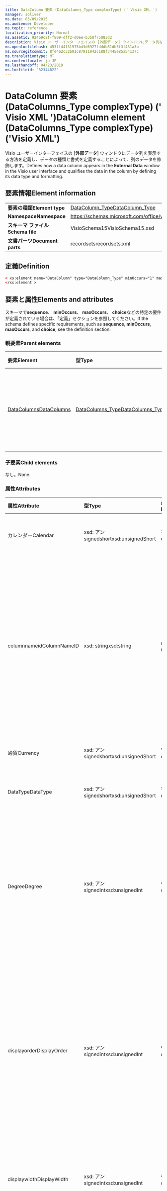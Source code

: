 ```yaml
---
title: DataColumn 要素 (DataColumns_Type complexType) (' Visio XML ')
manager: soliver
ms.date: 03/09/2015
ms.audience: Developer
ms.topic: reference
localization_priority: Normal
ms.assetid: 92469c2f-f809-dff2-d0ee-b3b8f75083d2
description: Visio ユーザーインターフェイスの [外部データ] ウィンドウにデータ列を表示する方法を定義し、データの種類と書式を定義することによって、列のデータを修飾します。
ms.openlocfilehash: 453ff44131575bd3d6927fdddb81db5f3f431a3b
ms.sourcegitcommit: 8fe462c32b91c87911942c188f3445e85a54137c
ms.translationtype: MT
ms.contentlocale: ja-JP
ms.lasthandoff: 04/23/2019
ms.locfileid: "32344822"
---
```

# <a name="datacolumn-element-datacolumnstype-complextype-visio-xml"></a><span data-ttu-id="4d2ee-103">DataColumn 要素 (DataColumns_Type complexType) (' Visio XML ')</span><span class="sxs-lookup"><span data-stu-id="4d2ee-103">DataColumn element (DataColumns_Type complexType) ('Visio XML')</span></span>

<span data-ttu-id="4d2ee-104">Visio ユーザーインターフェイスの [**外部データ**] ウィンドウにデータ列を表示する方法を定義し、データの種類と書式を定義することによって、列のデータを修飾します。</span><span class="sxs-lookup"><span data-stu-id="4d2ee-104">Defines how a data column appears in the **External Data** window in the Visio user interface and qualifies the data in the column by defining its data type and formatting.</span></span> 
  
## <a name="element-information"></a><span data-ttu-id="4d2ee-105">要素情報</span><span class="sxs-lookup"><span data-stu-id="4d2ee-105">Element information</span></span>

|||
|:-----|:-----|
|<span data-ttu-id="4d2ee-106">**要素の種類**</span><span class="sxs-lookup"><span data-stu-id="4d2ee-106">**Element type**</span></span> <br/> |[<span data-ttu-id="4d2ee-107">DataColumn_Type</span><span class="sxs-lookup"><span data-stu-id="4d2ee-107">DataColumn_Type</span></span>](datacolumn_type-complextypevisio-xml.md) <br/> |
|<span data-ttu-id="4d2ee-108">**Namespace**</span><span class="sxs-lookup"><span data-stu-id="4d2ee-108">**Namespace**</span></span> <br/> |https://schemas.microsoft.com/office/visio/2012/main  <br/> |
|<span data-ttu-id="4d2ee-109">**スキーマ ファイル**</span><span class="sxs-lookup"><span data-stu-id="4d2ee-109">**Schema file**</span></span> <br/> |<span data-ttu-id="4d2ee-110">VisioSchema15</span><span class="sxs-lookup"><span data-stu-id="4d2ee-110">VisioSchema15.xsd</span></span>  <br/> |
|<span data-ttu-id="4d2ee-111">**文書パーツ**</span><span class="sxs-lookup"><span data-stu-id="4d2ee-111">**Document parts**</span></span> <br/> |<span data-ttu-id="4d2ee-112">recordsets</span><span class="sxs-lookup"><span data-stu-id="4d2ee-112">recordsets.xml</span></span>  <br/> |
   
## <a name="definition"></a><span data-ttu-id="4d2ee-113">定義</span><span class="sxs-lookup"><span data-stu-id="4d2ee-113">Definition</span></span>

```XML
< xs:element name="DataColumn" type="DataColumn_Type" minOccurs="1" maxOccurs="unbounded" >
</xs:element >
```

## <a name="elements-and-attributes"></a><span data-ttu-id="4d2ee-114">要素と属性</span><span class="sxs-lookup"><span data-stu-id="4d2ee-114">Elements and attributes</span></span>

<span data-ttu-id="4d2ee-115">スキーマで**sequence**、 **minOccurs**、 **maxOccurs**、 **choice**などの特定の要件が定義されている場合は、「定義」セクションを参照してください。</span><span class="sxs-lookup"><span data-stu-id="4d2ee-115">If the schema defines specific requirements, such as **sequence**, **minOccurs**, **maxOccurs**, and **choice**, see the definition section.</span></span> 
  
### <a name="parent-elements"></a><span data-ttu-id="4d2ee-116">親要素</span><span class="sxs-lookup"><span data-stu-id="4d2ee-116">Parent elements</span></span>

|<span data-ttu-id="4d2ee-117">**要素**</span><span class="sxs-lookup"><span data-stu-id="4d2ee-117">**Element**</span></span>|<span data-ttu-id="4d2ee-118">**型**</span><span class="sxs-lookup"><span data-stu-id="4d2ee-118">**Type**</span></span>|<span data-ttu-id="4d2ee-119">**説明**</span><span class="sxs-lookup"><span data-stu-id="4d2ee-119">**Description**</span></span>|
|:-----|:-----|:-----|
|[<span data-ttu-id="4d2ee-120">DataColumns</span><span class="sxs-lookup"><span data-stu-id="4d2ee-120">DataColumns</span></span>](datacolumns-element-datarecordset_type-complextypevisio-xml.md) <br/> |[<span data-ttu-id="4d2ee-121">DataColumns_Type</span><span class="sxs-lookup"><span data-stu-id="4d2ee-121">DataColumns_Type</span></span>](datacolumns_type-complextypevisio-xml.md) <br/> |<span data-ttu-id="4d2ee-122">データレコードセット内のすべての**DataColumn**要素を含みます。</span><span class="sxs-lookup"><span data-stu-id="4d2ee-122">Contains all the **DataColumn** elements in a data recordset.</span></span>  <br/> |
   
### <a name="child-elements"></a><span data-ttu-id="4d2ee-123">子要素</span><span class="sxs-lookup"><span data-stu-id="4d2ee-123">Child elements</span></span>

<span data-ttu-id="4d2ee-124">なし。</span><span class="sxs-lookup"><span data-stu-id="4d2ee-124">None.</span></span>
  
### <a name="attributes"></a><span data-ttu-id="4d2ee-125">属性</span><span class="sxs-lookup"><span data-stu-id="4d2ee-125">Attributes</span></span>

|<span data-ttu-id="4d2ee-126">**属性**</span><span class="sxs-lookup"><span data-stu-id="4d2ee-126">**Attribute**</span></span>|<span data-ttu-id="4d2ee-127">**型**</span><span class="sxs-lookup"><span data-stu-id="4d2ee-127">**Type**</span></span>|<span data-ttu-id="4d2ee-128">**必須**</span><span class="sxs-lookup"><span data-stu-id="4d2ee-128">**Required**</span></span>|<span data-ttu-id="4d2ee-129">**説明**</span><span class="sxs-lookup"><span data-stu-id="4d2ee-129">**Description**</span></span>|<span data-ttu-id="4d2ee-130">**可能な値**</span><span class="sxs-lookup"><span data-stu-id="4d2ee-130">**Possible values**</span></span>|
|:-----|:-----|:-----|:-----|:-----|
|<span data-ttu-id="4d2ee-131">カレンダー</span><span class="sxs-lookup"><span data-stu-id="4d2ee-131">Calendar</span></span>  <br/> |<span data-ttu-id="4d2ee-132">xsd: アン signedshort</span><span class="sxs-lookup"><span data-stu-id="4d2ee-132">xsd:unsignedShort</span></span>  <br/> |<span data-ttu-id="4d2ee-133">省略可能</span><span class="sxs-lookup"><span data-stu-id="4d2ee-133">optional</span></span>  <br/> |<span data-ttu-id="4d2ee-134">データ列のカレンダー ID。</span><span class="sxs-lookup"><span data-stu-id="4d2ee-134">Calendar ID of the data column.</span></span>  <br/> |<span data-ttu-id="4d2ee-135">xsd: _ signedshort 型の値。</span><span class="sxs-lookup"><span data-stu-id="4d2ee-135">Values of the xsd:unsignedShort type.</span></span>  <br/> |
|<span data-ttu-id="4d2ee-136">columnnameid</span><span class="sxs-lookup"><span data-stu-id="4d2ee-136">ColumnNameID</span></span>  <br/> |<span data-ttu-id="4d2ee-137">xsd: string</span><span class="sxs-lookup"><span data-stu-id="4d2ee-137">xsd:string</span></span>  <br/> |<span data-ttu-id="4d2ee-138">必須</span><span class="sxs-lookup"><span data-stu-id="4d2ee-138">required</span></span>  <br/> |<span data-ttu-id="4d2ee-139">データ列の外部名。</span><span class="sxs-lookup"><span data-stu-id="4d2ee-139">External name of the data column.</span></span> <span data-ttu-id="4d2ee-140">[**外部データ**] ウィンドウの見出し、および [データグラフィック] のラベルに表示されます。</span><span class="sxs-lookup"><span data-stu-id="4d2ee-140">Appears in the headings in the **External Data** window and in labels in data graphics.</span></span>  <br/> |<span data-ttu-id="4d2ee-141">xsd: string 型の値。</span><span class="sxs-lookup"><span data-stu-id="4d2ee-141">Values of the xsd:string type.</span></span>  <br/> |
|<span data-ttu-id="4d2ee-142">通貨</span><span class="sxs-lookup"><span data-stu-id="4d2ee-142">Currency</span></span>  <br/> |<span data-ttu-id="4d2ee-143">xsd: アン signedshort</span><span class="sxs-lookup"><span data-stu-id="4d2ee-143">xsd:unsignedShort</span></span>  <br/> |<span data-ttu-id="4d2ee-144">省略可能</span><span class="sxs-lookup"><span data-stu-id="4d2ee-144">optional</span></span>  <br/> |<span data-ttu-id="4d2ee-145">データ列の通貨 ID。</span><span class="sxs-lookup"><span data-stu-id="4d2ee-145">Currency ID of the data column.</span></span>  <br/> |<span data-ttu-id="4d2ee-146">xsd: _ signedshort 型の値。</span><span class="sxs-lookup"><span data-stu-id="4d2ee-146">Values of the xsd:unsignedShort type.</span></span>  <br/> |
|<span data-ttu-id="4d2ee-147">DataType</span><span class="sxs-lookup"><span data-stu-id="4d2ee-147">DataType</span></span>  <br/> |<span data-ttu-id="4d2ee-148">xsd: アン signedshort</span><span class="sxs-lookup"><span data-stu-id="4d2ee-148">xsd:unsignedShort</span></span>  <br/> |<span data-ttu-id="4d2ee-149">省略可能</span><span class="sxs-lookup"><span data-stu-id="4d2ee-149">optional</span></span>  <br/> |<span data-ttu-id="4d2ee-150">データ列のデータの種類。</span><span class="sxs-lookup"><span data-stu-id="4d2ee-150">Type of the data in the data column.</span></span>  <br/> |<span data-ttu-id="4d2ee-151">xsd: _ signedshort 型の値。</span><span class="sxs-lookup"><span data-stu-id="4d2ee-151">Values of the xsd:unsignedShort type.</span></span>  <br/> |
|<span data-ttu-id="4d2ee-152">Degree</span><span class="sxs-lookup"><span data-stu-id="4d2ee-152">Degree</span></span>  <br/> |<span data-ttu-id="4d2ee-153">xsd: アン signedint</span><span class="sxs-lookup"><span data-stu-id="4d2ee-153">xsd:unsignedInt</span></span>  <br/> |<span data-ttu-id="4d2ee-154">省略可能</span><span class="sxs-lookup"><span data-stu-id="4d2ee-154">optional</span></span>  <br/> |<span data-ttu-id="4d2ee-155">単位の角度 (累乗) を指定します。たとえば、平方または cubed を指定します。</span><span class="sxs-lookup"><span data-stu-id="4d2ee-155">Specifies the degree (power) of the units, for example squared, or cubed.</span></span> <span data-ttu-id="4d2ee-156">既定値 (省略した属性) は1です。</span><span class="sxs-lookup"><span data-stu-id="4d2ee-156">The default (attribute absent) is 1.</span></span>  <br/> |<span data-ttu-id="4d2ee-157">xsd:/signedint 型の値。</span><span class="sxs-lookup"><span data-stu-id="4d2ee-157">Values of the xsd:unsignedInt type.</span></span>  <br/> |
|<span data-ttu-id="4d2ee-158">displayorder</span><span class="sxs-lookup"><span data-stu-id="4d2ee-158">DisplayOrder</span></span>  <br/> |<span data-ttu-id="4d2ee-159">xsd: アン signedint</span><span class="sxs-lookup"><span data-stu-id="4d2ee-159">xsd:unsignedInt</span></span>  <br/> |<span data-ttu-id="4d2ee-160">省略可能</span><span class="sxs-lookup"><span data-stu-id="4d2ee-160">optional</span></span>  <br/> |<span data-ttu-id="4d2ee-161">[**外部データ**] ウィンドウで、左端の列 (0) から右端の列 (最大値) までのデータ列の表示位置を定義します。</span><span class="sxs-lookup"><span data-stu-id="4d2ee-161">Defines the display position of the data column in the **External Data** window, from the left-most column (0) to the right-most column (largest value).</span></span>  <br/> |<span data-ttu-id="4d2ee-162">xsd:/signedint 型の値。</span><span class="sxs-lookup"><span data-stu-id="4d2ee-162">Values of the xsd:unsignedInt type.</span></span>  <br/> |
|<span data-ttu-id="4d2ee-163">displaywidth</span><span class="sxs-lookup"><span data-stu-id="4d2ee-163">DisplayWidth</span></span>  <br/> |<span data-ttu-id="4d2ee-164">xsd: アン signedint</span><span class="sxs-lookup"><span data-stu-id="4d2ee-164">xsd:unsignedInt</span></span>  <br/> |<span data-ttu-id="4d2ee-165">省略可能</span><span class="sxs-lookup"><span data-stu-id="4d2ee-165">optional</span></span>  <br/> |<span data-ttu-id="4d2ee-166">[**外部データ**] ウィンドウのデータ列の幅。</span><span class="sxs-lookup"><span data-stu-id="4d2ee-166">Width of the data column in the **External Data** window.</span></span>  <br/> |<span data-ttu-id="4d2ee-167">xsd:/signedint 型の値。</span><span class="sxs-lookup"><span data-stu-id="4d2ee-167">Values of the xsd:unsignedInt type.</span></span>  <br/> |
|<span data-ttu-id="4d2ee-168">Hyperlink</span><span class="sxs-lookup"><span data-stu-id="4d2ee-168">Hyperlink</span></span>  <br/> |<span data-ttu-id="4d2ee-169">xsd: boolean</span><span class="sxs-lookup"><span data-stu-id="4d2ee-169">xsd:boolean</span></span>  <br/> |<span data-ttu-id="4d2ee-170">省略可能</span><span class="sxs-lookup"><span data-stu-id="4d2ee-170">optional</span></span>  <br/> |<span data-ttu-id="4d2ee-171">図形がデータにリンクされているときに、データ列が図形にハイパーリンクを作成するかどうかを指定します。</span><span class="sxs-lookup"><span data-stu-id="4d2ee-171">Whether the data column creates a hyperlink in a shape when the shape is linked to data.</span></span>  <br/> |<span data-ttu-id="4d2ee-172">xsd: boolean 型の値。</span><span class="sxs-lookup"><span data-stu-id="4d2ee-172">Values of the xsd:boolean type.</span></span>  <br/> |
|<span data-ttu-id="4d2ee-173">Label</span><span class="sxs-lookup"><span data-stu-id="4d2ee-173">Label</span></span>  <br/> |<span data-ttu-id="4d2ee-174">xsd: string</span><span class="sxs-lookup"><span data-stu-id="4d2ee-174">xsd:string</span></span>  <br/> |<span data-ttu-id="4d2ee-175">必須</span><span class="sxs-lookup"><span data-stu-id="4d2ee-175">required</span></span>  <br/> |<span data-ttu-id="4d2ee-176">データ列のラベル。</span><span class="sxs-lookup"><span data-stu-id="4d2ee-176">Label of the data column.</span></span>  <br/> |<span data-ttu-id="4d2ee-177">xsd: string 型の値。</span><span class="sxs-lookup"><span data-stu-id="4d2ee-177">Values of the xsd:string type.</span></span>  <br/> |
|<span data-ttu-id="4d2ee-178">LangID</span><span class="sxs-lookup"><span data-stu-id="4d2ee-178">LangID</span></span>  <br/> |<span data-ttu-id="4d2ee-179">xsd: アン signedint</span><span class="sxs-lookup"><span data-stu-id="4d2ee-179">xsd:unsignedInt</span></span>  <br/> |<span data-ttu-id="4d2ee-180">省略可能</span><span class="sxs-lookup"><span data-stu-id="4d2ee-180">optional</span></span>  <br/> |<span data-ttu-id="4d2ee-181">データ列の言語 ID。</span><span class="sxs-lookup"><span data-stu-id="4d2ee-181">The language ID of the data column.</span></span>  <br/> |<span data-ttu-id="4d2ee-182">xsd:/signedint 型の値。</span><span class="sxs-lookup"><span data-stu-id="4d2ee-182">Values of the xsd:unsignedInt type.</span></span>  <br/> |
|<span data-ttu-id="4d2ee-183">変換</span><span class="sxs-lookup"><span data-stu-id="4d2ee-183">Mapped</span></span>  <br/> |<span data-ttu-id="4d2ee-184">xsd: boolean</span><span class="sxs-lookup"><span data-stu-id="4d2ee-184">xsd:boolean</span></span>  <br/> |<span data-ttu-id="4d2ee-185">省略可能</span><span class="sxs-lookup"><span data-stu-id="4d2ee-185">optional</span></span>  <br/> |<span data-ttu-id="4d2ee-186">[**外部データ**] ウィンドウに列を表示するかどうかを指定します。</span><span class="sxs-lookup"><span data-stu-id="4d2ee-186">Specifies whether the column is visible in the **External Data** window.</span></span> <span data-ttu-id="4d2ee-187">表示する列の場合は True (1)。列が表示されないようにするには、False (0) を指定します。</span><span class="sxs-lookup"><span data-stu-id="4d2ee-187">True (1) for the column to be visible; False (0) for the column not to be visible.</span></span> <span data-ttu-id="4d2ee-188">既定値 (省略可能) は、列を表示するためのものです。</span><span class="sxs-lookup"><span data-stu-id="4d2ee-188">The default (attribute absent) is for the column to be visible.</span></span>  <br/> |<span data-ttu-id="4d2ee-189">xsd: boolean 型の値。</span><span class="sxs-lookup"><span data-stu-id="4d2ee-189">Values of the xsd:boolean type.</span></span>  <br/> |
|<span data-ttu-id="4d2ee-190">名前</span><span class="sxs-lookup"><span data-stu-id="4d2ee-190">Name</span></span>  <br/> |<span data-ttu-id="4d2ee-191">xsd: string</span><span class="sxs-lookup"><span data-stu-id="4d2ee-191">xsd:string</span></span>  <br/> |<span data-ttu-id="4d2ee-192">必須</span><span class="sxs-lookup"><span data-stu-id="4d2ee-192">required</span></span>  <br/> |<span data-ttu-id="4d2ee-193">データ列の内部名。</span><span class="sxs-lookup"><span data-stu-id="4d2ee-193">Internal name of the data column.</span></span> <span data-ttu-id="4d2ee-194">図形がデータ行にリンクされている場合に、図形に追加された図形データ項目 (カスタムプロパティ) の行名として使用されます。</span><span class="sxs-lookup"><span data-stu-id="4d2ee-194">Used as the row name for the shape-data item (custom property) added to a shape when the shape is linked to a data row.</span></span>  <br/> |<span data-ttu-id="4d2ee-195">xsd: string 型の値。</span><span class="sxs-lookup"><span data-stu-id="4d2ee-195">Values of the xsd:string type.</span></span>  <br/> |
|<span data-ttu-id="4d2ee-196">OrigLabel</span><span class="sxs-lookup"><span data-stu-id="4d2ee-196">OrigLabel</span></span>  <br/> |<span data-ttu-id="4d2ee-197">xsd: string</span><span class="sxs-lookup"><span data-stu-id="4d2ee-197">xsd:string</span></span>  <br/> |<span data-ttu-id="4d2ee-198">省略可能</span><span class="sxs-lookup"><span data-stu-id="4d2ee-198">optional</span></span>  <br/> |<span data-ttu-id="4d2ee-199">基になる ADO インターフェイスで Visio に返される列ラベル。</span><span class="sxs-lookup"><span data-stu-id="4d2ee-199">Column label returned to Visio by the underlying ADO interface.</span></span>  <br/> |<span data-ttu-id="4d2ee-200">xsd: string 型の値。</span><span class="sxs-lookup"><span data-stu-id="4d2ee-200">Values of the xsd:string type.</span></span>  <br/> |
|<span data-ttu-id="4d2ee-201">UnitType</span><span class="sxs-lookup"><span data-stu-id="4d2ee-201">UnitType</span></span>  <br/> |<span data-ttu-id="4d2ee-202">xsd: string</span><span class="sxs-lookup"><span data-stu-id="4d2ee-202">xsd:string</span></span>  <br/> |<span data-ttu-id="4d2ee-203">省略可能</span><span class="sxs-lookup"><span data-stu-id="4d2ee-203">optional</span></span>  <br/> |<span data-ttu-id="4d2ee-204">データ列のデータの単位の種類。</span><span class="sxs-lookup"><span data-stu-id="4d2ee-204">Unit type of the data in the data column.</span></span>  <br/> |<span data-ttu-id="4d2ee-205">xsd: string 型の値。</span><span class="sxs-lookup"><span data-stu-id="4d2ee-205">Values of the xsd:string type.</span></span>  <br/> |
   

